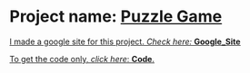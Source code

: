 # Project name: <u>Puzzle Game<u>

I made a google site for this project. *Check here:*  [**Google_Site**](https://sites.google.com/diu.edu.bd/puzzlegame3871/home)

To get the code only, *click here*:  [**Code**](https://github.com/cryptic91/Puzzle-Game/blob/main/Project/src/mainFrame/PuzzleGame.java).

